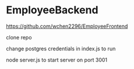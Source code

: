# EmployeeBackend


https://github.com/wchen2296/EmployeeFrontend

clone repo

change postgres credentials in index.js to run

node server.js to start server on port 3001


